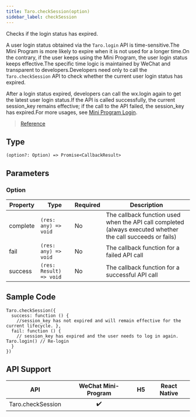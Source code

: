 ```yaml
---
title: Taro.checkSession(option)
sidebar_label: checkSession
---
```


Checks if the login status has expired.

A user login status obtained via the `Taro.login` API is time-sensitive.The Mini Program is more likely to expire when it is not used for a longer time.On the contrary, if the user keeps using the Mini Program, the user login status keeps effective.The specific time logic is maintained by WeChat and transparent to developers.Developers need only to call the `Taro.checkSession` API to check whether the current user login status has expired.

After a login status expired, developers can call the wx.login again to get the latest user login status.If the API is called successfully, the current session_key remains effective; if the call to the API failed, the session_key has expired.For more usages, see [Mini Program Login](https://developers.weixin.qq.com/miniprogram/en/dev/framework/open-ability/login.html).

> [Reference](https://developers.weixin.qq.com/miniprogram/dev/api/open-api/login/wx.checkSession.html)

## Type

```tsx
(option?: Option) => Promise<CallbackResult>
```

## Parameters

### Option

<table>
  <thead>
    <tr>
      <th>Property</th>
      <th>Type</th>
      <th style={{ textAlign: "center"}}>Required</th>
      <th>Description</th>
    </tr>
  </thead>
  <tbody>
    <tr>
      <td>complete</td>
      <td><code>(res: any) =&gt; void</code></td>
      <td style={{ textAlign: "center"}}>No</td>
      <td>The callback function used when the API call completed (always executed whether the call succeeds or fails)</td>
    </tr>
    <tr>
      <td>fail</td>
      <td><code>(res: any) =&gt; void</code></td>
      <td style={{ textAlign: "center"}}>No</td>
      <td>The callback function for a failed API call</td>
    </tr>
    <tr>
      <td>success</td>
      <td><code>(res: Result) =&gt; void</code></td>
      <td style={{ textAlign: "center"}}>No</td>
      <td>The callback function for a successful API call</td>
    </tr>
  </tbody>
</table>

## Sample Code

```tsx
Taro.checkSession({
  success: function () {
    //session_key has not expired and will remain effective for the current lifecycle. },
  fail: function () {
    // session_key has expired and the user needs to log in again. Taro.login() // Re-login
  }
})
```

## API Support

|        API        | WeChat Mini-Program | H5 | React Native |
|:-----------------:|:-------------------:|:--:|:------------:|
| Taro.checkSession |         ✔️          |    |              |
